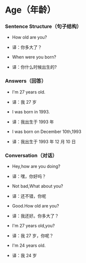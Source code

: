 # Age（年龄）

### Sentence Structure（句子结构）

- How old are you?
- 译：你多大了？

- When were you born?
- 译：你什么时候出生的?

### Answers（回答）

- I'm 27 years old.
- 译：我 27 岁

- I was born in 1993.
- 译：我出生于 1993 年

- I was born on December 10th,1993
- 译：我出生于 1993 年 12 月 10 日

### Conversation（对话）

- Hey,how are you doing?
- 译：嘿，你好吗？

- Not bad,What about you?
- 译：还不错，你呢

- Good.How old are you?
- 译：我还好。你多大了？

- I'm 27 years old,you?
- 译：我 27 岁，你呢？

- I'm 24 years old.
- 译：我 24 岁
